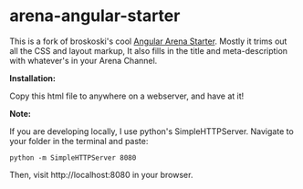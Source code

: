 arena-angular-starter
=====================

This is a fork of broskoski's cool [Angular Arena Starter](https://github.com/broskoski/arena-angular-starter). Mostly it trims out all the CSS and layout markup, It also fills in the title and meta-description with whatever's in your Arena Channel.

**Installation:**

Copy this html file to anywhere on a webserver, and have at it!

**Note:**

If you are developing locally, I use python's SimpleHTTPServer. Navigate to your folder in the terminal and paste:

    python -m SimpleHTTPServer 8080
    
Then, visit http://localhost:8080 in your browser.

